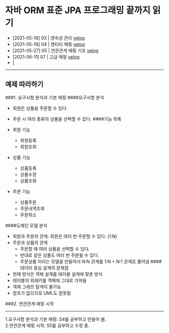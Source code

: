# 자바 ORM 표준 JPA 프로그래밍 끝까지 읽기
* [2021-05-18] 03 | 영속성 관리 [velog](https://velog.io/@codehouse/JPA-S3.%EC%98%81%EC%86%8D%EC%84%B1%EA%B4%80%EB%A6%AC)
* [2021-05-18] 04 | 엔티티 매핑 [velog](https://velog.io/@codehouse/JPA-S4.%EC%97%94%ED%8B%B0%ED%8B%B0-%EB%A7%A4%ED%95%91)
* [2021-05-27] 05 | 연관관계 매핑 기초 [velog](https://velog.io/@codehouse/JPA-S5.-%EC%97%B0%EA%B4%80%EA%B4%80%EA%B3%84-%EB%A7%A4%ED%95%91-%EA%B8%B0%EC%B4%88)
* [2021-06-11] 07 | 고급 매핑 [velog](https://velog.io/@codehouse/JPA-S7.-%EA%B3%A0%EA%B8%89-%EB%A7%A4%ED%95%91)
* [
---
## 예제 따라하기
###1. 요구사항 분석과 기본 매핑
####요구사항 분석
* 회원은 상품을 주문할 수 있다.
* 주문 시 여러 종류의 상품을 선택할 수 있다.
####기능 목록
* 회원 기능
    * 회원등록
    * 회원조회
    
* 상품 기능
    * 상품등록
    * 상품수정
    * 상품조회
    
* 주문 기능
    * 상품주문
    * 주문내역조회
    * 주문취소
    
####도메인 모델 분석
* 회원과 주문의 관계: 회원은 여러 번 주문할 수 있다. (1:N)
* 주문과 상품의 관계   
    * 주문할 때 여러 상품을 선택할 수 있다.   
    * 반대로 같은 상품도 여러 번 주문될 수 있다.  
    * 주문상품 이라는 모델을 만들어서 N:N 관계를 1:N + N:1 관계로 풀어냄
####데이터 중심 설계의 문제점
* 현재 방식은 객체 설계를 테이블 설계에 맞춘 방식
* 테이블의 외래키를 객체에 그대로 가져옴
* 객체 그래프 탐색이 불가능
* 참조가 없으므로 UML도 잘못됨

###2. 연관관계 매핑 시작

---
1.요구사항 분석과 기본 매핑:  S4를 공부하고 만들어 봄.  
2.연관관계 매핑 시작: S5를 공부하고 수정 중.

  
